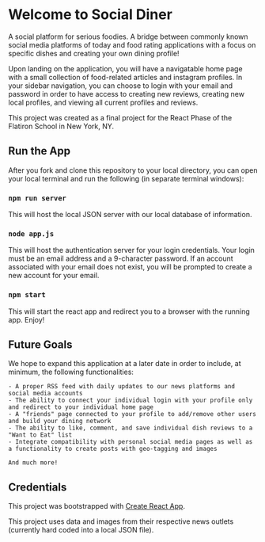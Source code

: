# Welcome to Social Diner

A social platform for serious foodies. A bridge between commonly known social media platforms of today and food rating applications with a focus on specific dishes and creating your own dining profile!

Upon landing on the application, you will have a navigatable home page with a small collection of food-related articles and instagram profiles. In your sidebar navigation, you can choose to login with your email and password in order to have access to creating new reviews, creating new local profiles, and viewing all current profiles and reviews.

This project was created as a final project for the React Phase of the Flatiron School in New York, NY.

## Run the App

After you fork and clone this repository to your local directory, you can open your local terminal and run the following (in separate terminal windows):

### `npm run server`

This will host the local JSON server with our local database of information.

### `node app.js`

This will host the authentication server for your login credentials. Your login must be an email address and a 9-character password. 
If an account associated with your email does not exist, you will be prompted to create a new account for your email.

### `npm start`

This will start the react app and redirect you to a browser with the running app. Enjoy!

## Future Goals

We hope to expand this application at a later date in order to include, at minimum, the following functionalities:

    - A proper RSS feed with daily updates to our news platforms and social media accounts
    - The ability to connect your individual login with your profile only and redirect to your individual home page
    - A "friends" page connected to your profile to add/remove other users and build your dining network
    - The ability to like, comment, and save individual dish reviews to a "Want to Eat" list
    - Integrate compatibility with personal social media pages as well as a functionality to create posts with geo-tagging and images

    And much more!


## Credentials

This project was bootstrapped with [Create React App](https://github.com/facebook/create-react-app).

This project uses data and images from their respective news outlets (currently hard coded into a local JSON file).